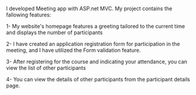 I developed Meeting app with ASP.net MVC. My project contains the fallowing features:

1- My website's homepage features a greeting tailored to the current time and displays the number of participants

2- I have created an application registration form for participation in the meeting, and I have utilized the Form validation feature. 

3- After registering for the course and indicating your attendance, you can view the list of other participants

4- You can view the details of other participants from the participant details page.

